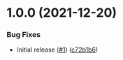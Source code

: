 # 1.0.0 (2021-12-20)


### Bug Fixes

* Initial release ([#1](https://github.com/Unsupervisedcom/action-branch-protection-bot/issues/1)) ([c72b1b6](https://github.com/Unsupervisedcom/action-branch-protection-bot/commit/c72b1b6a6fde2a0f316c8c1fc5868d0df0ed43c2))
